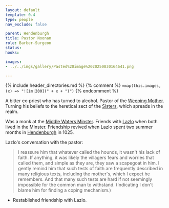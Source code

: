 ```yaml
---
layout: default
template: 0.4
type: people
nav_exclude: false

parent: Hendenburgh
title: Pastor Noonan
role: Barber-Surgeon
status: 
hooks: 

images: 
- ../../imgs/gallery/Pasted%20image%2020250830164641.png

---
```


{% include header_directories.md %}
{% comment %}
`=map(this.images, (x) => "![im|200](" + x + ")")`
{% endcomment %}

A bitter ex-priest who has turned to alcohol.
Pastor of the [Weeping Mother](../weepingMother/index.md).
Turning his beliefs to the heretical sect of the [Sisters](../weepingMother/theSisters.md), which spreads in the realm.

Was a monk at the [Middle Waters Minster](../DuskmeadowFringe/MiddleWatersMinster.md).
Friends with [Lazlo](../DuskmeadowFringe/Lazlo.md) when both lived in the Minster.
Friendship revived when Lazlo spent two summer months in [Hendenburgh](Hendenburgh.md) in 1025.

Lazlo's conversation with the pastor:

> I reassure him that whatever called the hounds, it wasn't his lack of faith. If anything, it was likely the villagers fears and worries that called them, and simple as they are, they saw a scapegoat in him. I gently remind him that such tests of faith are frequently described in many religious texts, including the mother's, which I expect he remembers. And that many such tests are hard if not seemingly impossible for the common man to withstand. (Indicating I don't blame him for finding a coping mechanism.)

- Restablished friendship with Lazlo.

